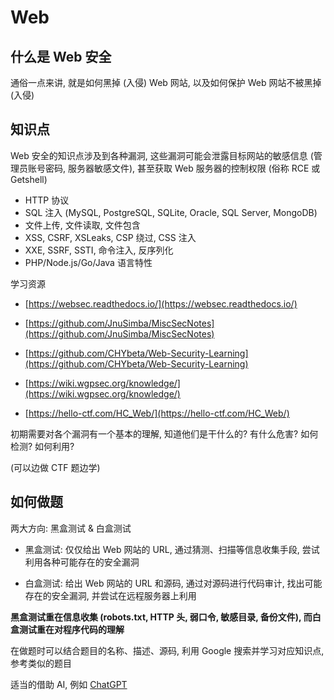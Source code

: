 # Web

## 什么是 Web 安全

通俗一点来讲, 就是如何黑掉 (入侵) Web 网站, 以及如何保护 Web 网站不被黑掉 (入侵)

## 知识点

Web 安全的知识点涉及到各种漏洞, 这些漏洞可能会泄露目标网站的敏感信息 (管理员账号密码, 服务器敏感文件), 甚至获取 Web 服务器的控制权限 (俗称 RCE 或 Getshell)

- HTTP 协议
- SQL 注入 (MySQL, PostgreSQL, SQLite, Oracle, SQL Server, MongoDB)
- 文件上传, 文件读取, 文件包含
- XSS, CSRF, XSLeaks, CSP 绕过, CSS 注入
- XXE, SSRF, SSTI, 命令注入, 反序列化
- PHP/Node.js/Go/Java 语言特性

学习资源

- [https://websec.readthedocs.io/](https://websec.readthedocs.io/)

- [https://github.com/JnuSimba/MiscSecNotes](https://github.com/JnuSimba/MiscSecNotes)

- [https://github.com/CHYbeta/Web-Security-Learning](https://github.com/CHYbeta/Web-Security-Learning)

- [https://wiki.wgpsec.org/knowledge/](https://wiki.wgpsec.org/knowledge/)

- [https://hello-ctf.com/HC_Web/](https://hello-ctf.com/HC_Web/)

初期需要对各个漏洞有一个基本的理解, 知道他们是干什么的? 有什么危害? 如何检测? 如何利用?

(可以边做 CTF 题边学)

## 如何做题

两大方向: 黑盒测试 & 白盒测试

- 黑盒测试: 仅仅给出 Web 网站的 URL, 通过猜测、扫描等信息收集手段, 尝试利用各种可能存在的安全漏洞

- 白盒测试: 给出 Web 网站的 URL 和源码, 通过对源码进行代码审计, 找出可能存在的安全漏洞, 并尝试在远程服务器上利用

**黑盒测试重在信息收集 (robots.txt, HTTP 头, 弱口令, 敏感目录, 备份文件), 而白盒测试重在对程序代码的理解**

在做题时可以结合题目的名称、描述、源码, 利用 Google 搜索并学习对应知识点, 参考类似的题目

适当的借助 AI, 例如 [ChatGPT](https://chat.openai.com/)